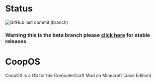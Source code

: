# Status

![GitHub last commit (branch)](https://img.shields.io/github/last-commit/CoopPlayzz/CoopOS/beta?label=beta%20last%20commit&logo=github&style=for-the-badge)
### Warning this is the beta branch please [click here](https://github.com/CoopPlayzz/CoopOS/tree/master) for stable releases
# CoopOS
CoopOS is a OS for the ComputerCraft Mod on Minecraft (Java Edition)
